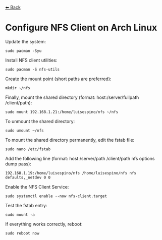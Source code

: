 [⬅ Back](../)

# Configure NFS Client on Arch Linux

Update the system:
```
sudo pacman -Syu
```

Install NFS client utilities:
```
sudo pacman -S nfs-utils
```

Create the mount point (short paths are preferred):
```
mkdir ~/nfs
```

Finally, mount the shared directory (format: host:/server/fullpath /client/path):
```
sudo mount 192.168.1.21:/home/luisespino/nfs ~/nfs
```

To unmount the shared directory:
```
sudo umount ~/nfs
```

To mount the shared directory permanently, edit the fstab file:
```
sudo nano /etc/fstab
```

Add the following line (format: host:/server/path /client/path nfs options dump pass):
```
192.168.1.19:/home/luisespino/nfs /home/luisespino/nfs nfs defaults,_netdev 0 0
```

Enable the NFS Client Service:
```
sudo systemctl enable --now nfs-client.target
```

Test the fstab entry:
```
sudo mount -a
```

If everything works correctly, reboot:
```
sudo reboot now
```